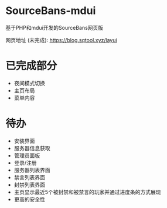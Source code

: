 # SourceBans-mdui
基于PHP和mdui开发的SourceBans网页版

网页地址 (未完成): https://blog.sqtool.xyz/layui

# 已完成部分

- 夜间模式切换
- 主页布局
- 菜单内容

# 待办

- 安装界面
- 服务器信息获取
- 管理员面板
- 登录/注册
- 服务器列表界面
- 禁言列表界面
- 封禁列表界面
- 主页显示最近5个被封禁和被禁言的玩家并通过进度条的方式展现
- 更高的安全性
